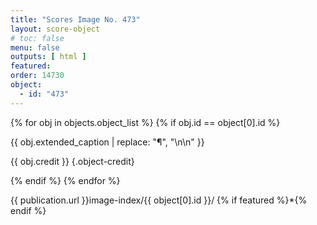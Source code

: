 ```yaml
---
title: "Scores Image No. 473"
layout: score-object
# toc: false
menu: false
outputs: [ html ]
featured: 
order: 14730
object:
  - id: "473"
---
```


{% for obj in objects.object_list %}
{% if obj.id == object[0].id %}

{{ obj.extended_caption | replace: "¶", "\n\n" }}

{{ obj.credit }} {.object-credit}

{% endif %}
{% endfor %}

<div class="object-credit object-url is-print-only">

{{ publication.url }}image-index/{{ object[0].id }}/ {% if featured %}*{% endif %}

</div>
